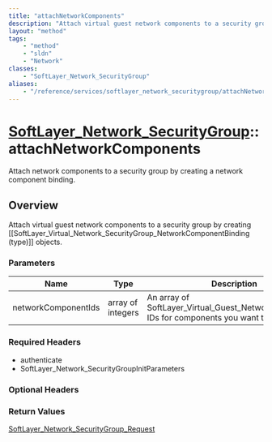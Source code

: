 ```yaml
---
title: "attachNetworkComponents"
description: "Attach virtual guest network components to a security group by creating [[SoftLayer_Virtual_Network_SecurityGroup_Networ... "
layout: "method"
tags:
    - "method"
    - "sldn"
    - "Network"
classes:
    - "SoftLayer_Network_SecurityGroup"
aliases:
    - "/reference/services/softlayer_network_securitygroup/attachNetworkComponents"
---
```

# [SoftLayer_Network_SecurityGroup](/reference/services/SoftLayer_Network_SecurityGroup)::attachNetworkComponents

Attach network components to a security group by creating a network component binding. 


## Overview 
Attach virtual guest network components to a security group by creating [[SoftLayer_Virtual_Network_SecurityGroup_NetworkComponentBinding (type)]] objects. 

### Parameters 
|Name | Type | Description |
| --- | --- | --- |
|networkComponentIds| array of integers| An array of SoftLayer_Virtual_Guest_Network_Component IDs for components you want to attach|


### Required Headers
* authenticate
* SoftLayer_Network_SecurityGroupInitParameters

### Optional Headers

### Return Values
<a href='/reference/datatypes/SoftLayer_Network_SecurityGroup_Request'>SoftLayer_Network_SecurityGroup_Request </a>

